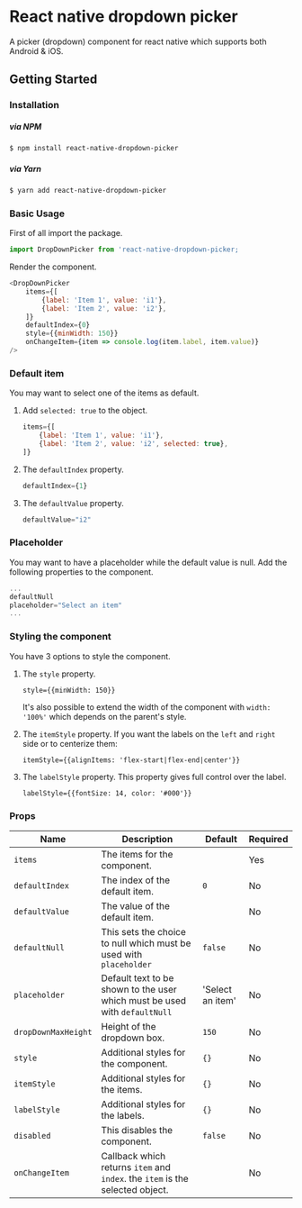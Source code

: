 
# React native dropdown picker
A picker (dropdown) component for react native which supports both Android & iOS.
## Getting Started
### Installation
##### via NPM
```sh
$ npm install react-native-dropdown-picker
```
##### via Yarn
```sh
$ yarn add react-native-dropdown-picker
```
### Basic Usage
First of all import the package.
```javascript
import DropDownPicker from 'react-native-dropdown-picker;
```
Render the component.
```javascript
<DropDownPicker
    items={[
        {label: 'Item 1', value: 'i1'},
        {label: 'Item 2', value: 'i2'},
    ]}
    defaultIndex={0}
    style={{minWidth: 150}}
    onChangeItem={item => console.log(item.label, item.value)}
/>
```
### Default item
You may want to select one of the items as default.
1. Add `selected: true` to the object.
    ```javascript
    items={[
        {label: 'Item 1', value: 'i1'},
        {label: 'Item 2', value: 'i2', selected: true},
    ]}
    ```
2. The `defaultIndex` property.
    ```javascript
    defaultIndex={1}
    ```
3. The `defaultValue` property.
    ```javascript
    defaultValue="i2"
    ```
### Placeholder
You may want to have a placeholder while the default value is null.
Add the following properties to the component.
```javascript
...
defaultNull
placeholder="Select an item"
...
```
### Styling the component
You have 3 options to style the component.
1. The `style` property.

    ```javacript
    style={{minWidth: 150}}
    ```
    It's also possible to extend the width of the component with `width: '100%'` which depends on the parent's style.
    
2. The `itemStyle` property.
        If you want the labels on the `left` and `right` side or to centerize them:

    ```javacript
    itemStyle={{alignItems: 'flex-start|flex-end|center'}}
    ```
3. The `labelStyle` property.
    This property gives full control over the label.
    ```javacript
    labelStyle={{fontSize: 14, color: '#000'}}
    ```
### Props
|Name|Description|Default|Required
|--|--|--|--
|`items`|The items for the component.||Yes
|`defaultIndex`|The index of the default item.|`0`|No
|`defaultValue`|The value of the default item.||No
|`defaultNull`|This sets the choice to null which must be used with `placeholder`|`false`|No
|`placeholder`|Default text to be shown to the user which must be used with `defaultNull`|'Select an item'|No
|`dropDownMaxHeight`|Height of the dropdown box.|`150`|No
|`style`|Additional styles for the component.|`{}`|No
|`itemStyle`|Additional styles for the items.|`{}`|No
|`labelStyle`|Additional styles for the labels.|`{}`|No
|`disabled`|This disables the component.|`false`|No
|`onChangeItem`|Callback which returns `item` and `index`. the `item` is the selected object.||No